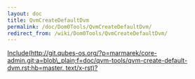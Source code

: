 ```yaml
---
layout: doc
title: QvmCreateDefaultDvm
permalink: /doc/Dom0Tools/QvmCreateDefaultDvm/
redirect_from: /wiki/Dom0Tools/QvmCreateDefaultDvm/
---
```


[Include(http://git.qubes-os.org/?p=marmarek/core-admin.git;a=blob\_plain;f=doc/qvm-tools/qvm-create-default-dvm.rst;hb=master, text/x-rst)?](/wiki/Dom0Tools/Include(http%3A/git.qubes-os.org?p=marmarek/core-admin.git;a=blob_plain;f=doc/qvm-tools/qvm-create-default-dvm.rst;hb=master,%20text/x-rst))
